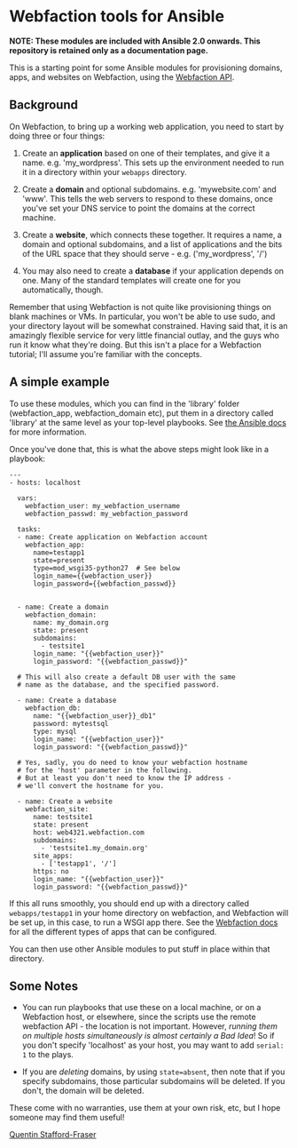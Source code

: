 # Webfaction tools for Ansible

**NOTE: These modules are included with Ansible 2.0 onwards.  This repository is retained only as a documentation page.**

This is a starting point for some Ansible modules for provisioning domains, apps, and websites on Webfaction, using the [Webfaction API](http://docs.webfaction.com/xmlrpc-api/).


## Background

On Webfaction, to bring up a working web application, you need to start by doing three or four things:

1. Create an **application** based on one of their templates, and give it a name. e.g. 'my_wordpress'.  This sets up the environment needed to run it in a directory within your `webapps` directory.

2. Create a **domain** and optional subdomains. e.g. 'mywebsite.com' and 'www'.  This tells the web servers to respond to these domains, once you've set your DNS service to point the domains at the correct machine.

3. Create a **website**, which connects these together. It requires a name, a domain and optional subdomains, and a list of applications and the bits of the URL space that they should serve - e.g. ('my_wordpress', '/')

4. You may also need to create a **database** if your application depends on one.  Many of the standard templates will create one for you automatically, though.

Remember that using Webfaction is not quite like provisioning things on blank machines or VMs.  In particular, you won't be able to use sudo, and your directory layout will be somewhat constrained.  Having said that, it is an amazingly flexible service for very little financial outlay, and the guys who run it know what they're doing.  But this isn't a place for a Webfaction tutorial; I'll assume you're familiar with the concepts.


## A simple example

To use these modules, which you can find in the 'library' folder (webfaction_app, webfaction_domain etc), put them in a directory called 'library' at the same level as your top-level playbooks.  See [the Ansible docs](http://docs.ansible.com/developing_modules.html) for more information.

Once you've done that, this is what the above steps might look like in a playbook:

    ---
    - hosts: localhost

      vars:
        webfaction_user: my_webfaction_username
        webfaction_passwd: my_webfaction_password

      tasks:
      - name: Create application on Webfaction account
        webfaction_app: 
          name=testapp1
          state=present
          type=mod_wsgi35-python27  # See below
          login_name={{webfaction_user}}
          login_password={{webfaction_passwd}}


      - name: Create a domain
        webfaction_domain:
          name: my_domain.org
          state: present
          subdomains:
            - testsite1
          login_name: "{{webfaction_user}}"
          login_password: "{{webfaction_passwd}}"

      # This will also create a default DB user with the same
      # name as the database, and the specified password.
      
      - name: Create a database
        webfaction_db:
          name: "{{webfaction_user}}_db1"
          password: mytestsql
          type: mysql
          login_name: "{{webfaction_user}}"
          login_password: "{{webfaction_passwd}}"

      # Yes, sadly, you do need to know your webfaction hostname
      # for the 'host' parameter in the following. 
      # But at least you don't need to know the IP address - 
      # we'll convert the hostname for you.

      - name: Create a website
        webfaction_site:
          name: testsite1
          state: present
          host: web4321.webfaction.com 
          subdomains: 
            - 'testsite1.my_domain.org'
          site_apps:
            - ['testapp1', '/']
          https: no
          login_name: "{{webfaction_user}}"
          login_password: "{{webfaction_passwd}}"
    

If this all runs smoothly, you should end up with a directory called `webapps/testapp1` in your home directory on webfaction, and Webfaction will be set up, in this case, to run a WSGI app there.  See the [Webfaction docs](http://docs.webfaction.com/xmlrpc-api/apps.html#application-types) for all the different types of apps that can be configured.

You can then use other Ansible modules to put stuff in place within that directory.

## Some Notes

* You can run playbooks that use these on a local machine, or on a Webfaction host, or elsewhere, since the scripts use the remote webfaction API - the location is not important.  However, *running them on multiple hosts simultaneously is almost certainly a Bad Idea*! So if you don't specify 'localhost' as your host, you may want to add `serial: 1` to the plays.

* If you are *deleting* domains, by using `state=absent`, then note that if you specify subdomains, those particular subdomains will be deleted.  If you don't, the domain will be deleted.

These come with no warranties, use them at your own risk, etc, but I hope someone may find them useful!

[Quentin Stafford-Fraser](http://quentinsf.com)

